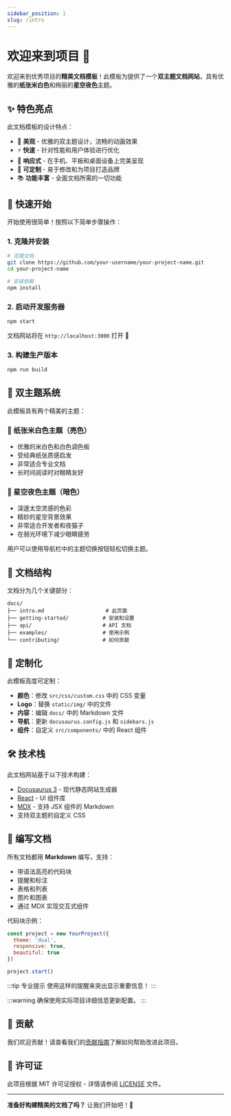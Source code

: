 ```yaml
---
sidebar_position: 1
slug: /intro
---
```


# 欢迎来到项目 👋

欢迎来到优秀项目的**精美文档模板**！此模板为提供了一个**双主题文档网站**，具有优雅的**纸张米白色**和绚丽的**星空夜色**主题。

## ✨ 特色亮点

此文档模板的设计特点：

- 🎨 **美观** - 优雅的双主题设计，流畅的动画效果
- ⚡ **快速** - 针对性能和用户体验进行优化
- 📱 **响应式** - 在手机、平板和桌面设备上完美呈现
- 🔧 **可定制** - 易于修改和为项目打造品牌
- 📚 **功能丰富** - 全面文档所需的一切功能

## 🚀 快速开始

开始使用很简单！按照以下简单步骤操作：

### 1. 克隆并安装

```bash
# 克隆文档
git clone https://github.com/your-username/your-project-name.git
cd your-project-name

# 安装依赖
npm install
```

### 2. 启动开发服务器

```bash
npm start
```

文档网站将在 `http://localhost:3000` 打开 🎉

### 3. 构建生产版本

```bash
npm run build
```

## 🎨 双主题系统

此模板具有两个精美的主题：

### 🌅 纸张米白色主题（亮色）
- 优雅的米白色和白色调色板
- 受经典纸张质感启发
- 非常适合专业文档
- 长时间阅读时对眼睛友好

### 🌌 星空夜色主题（暗色）
- 深邃太空灵感的色彩
- 精妙的星空背景效果
- 非常适合开发者和夜猫子
- 在弱光环境下减少眼睛疲劳

用户可以使用导航栏中的主题切换按钮轻松切换主题。

## 📖 文档结构

文档分为几个关键部分：

```
docs/
├── intro.md                    # 此页面
├── getting-started/           # 安装和设置
├── api/                       # API 文档
├── examples/                  # 使用示例
└── contributing/              # 如何贡献
```

## 🔧 定制化

此模板高度可定制：

- **颜色**：修改 `src/css/custom.css` 中的 CSS 变量
- **Logo**：替换 `static/img/` 中的文件
- **内容**：编辑 `docs/` 中的 Markdown 文件
- **导航**：更新 `docusaurus.config.js` 和 `sidebars.js`
- **组件**：自定义 `src/components/` 中的 React 组件

## 🛠️ 技术栈

此文档网站基于以下技术构建：

- [Docusaurus 3](https://docusaurus.io/) - 现代静态网站生成器
- [React](https://reactjs.org/) - UI 组件库
- [MDX](https://mdxjs.com/) - 支持 JSX 组件的 Markdown
- 支持双主题的自定义 CSS

## 📝 编写文档

所有文档都用 **Markdown** 编写，支持：

- 带语法高亮的代码块
- 提醒和标注
- 表格和列表
- 图片和图表
- 通过 MDX 实现交互式组件

代码块示例：

```javascript title="example.js"
const project = new YourProject({
  theme: 'dual',
  responsive: true,
  beautiful: true
})

project.start()
```

:::tip 专业提示
使用这样的提醒来突出显示重要信息！
:::

:::warning
确保使用实际项目详细信息更新配置。
:::

## 🤝 贡献

我们欢迎贡献！请查看我们的[贡献指南](./contributing/how-to-contribute.md)了解如何帮助改进此项目。

## 📄 许可证

此项目根据 MIT 许可证授权 - 详情请参阅 [LICENSE](https://github.com/your-username/your-project-name/blob/main/LICENSE) 文件。

---

**准备好构建精美的文档了吗？** 让我们开始吧！🚀
